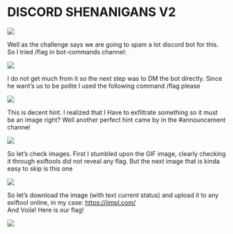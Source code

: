 # DISCORD SHENANIGANS V2

<img src="https://github.com/swarogisreal/CTF-Writeups/blob/main/2022-TFC-CTF/images/discord-1.png">

Well as the challenge says we are going to spam a lot discord bot for this. So I tried /flag in bot-commands channel:

<img src="https://github.com/swarogisreal/CTF-Writeups/blob/main/2022-TFC-CTF/images/discord-2.png">

I do not get much from it so the next step was to DM the bot directly. Since he want’s us to be polite I used the following command /flag please

<img src="https://github.com/swarogisreal/CTF-Writeups/blob/main/2022-TFC-CTF/images/discord-3.png">

This is decent hint. I realized that I Have to exfiltrate something so it must be an image right? Well another perfect hint came by in the #announcement channel

<img src="https://github.com/swarogisreal/CTF-Writeups/blob/main/2022-TFC-CTF/images/discord-4.png">

So let’s check images. First I stumbled upon the GIF image, clearly checking it through exiftools did not reveal any flag. But the next image that is kinda easy to skip is this one

<img src="https://github.com/swarogisreal/CTF-Writeups/blob/main/2022-TFC-CTF/images/discord-5.png">

So let’s download the image (with text current status) and upload it to any exiftool online, in my case: https://jimpl.com/ 
<br>
And Voila! Here is our flag!

<img src="https://github.com/swarogisreal/CTF-Writeups/blob/main/2022-TFC-CTF/images/discord-6.png">
